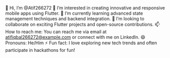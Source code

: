 👋 Hi, I’m @Atif266272
👀 I’m interested in creating innovative and responsive mobile apps using Flutter.
🌱 I’m currently learning advanced state management techniques and backend integration.
💞️ I’m looking to collaborate on exciting Flutter projects and open-source contributions.
📫 How to reach me: You can reach me via email at atifiqbal266272@example.com or connect with me on LinkedIn.
😄 Pronouns: He/Him
⚡ Fun fact: I love exploring new tech trends and often participate in hackathons for fun!
<!---
Atif266272/Atif266272 is a ✨ special ✨ repository because its `README.md` (this file) appears on your GitHub profile.
You can click the Preview link to take a look at your changes.
--->
